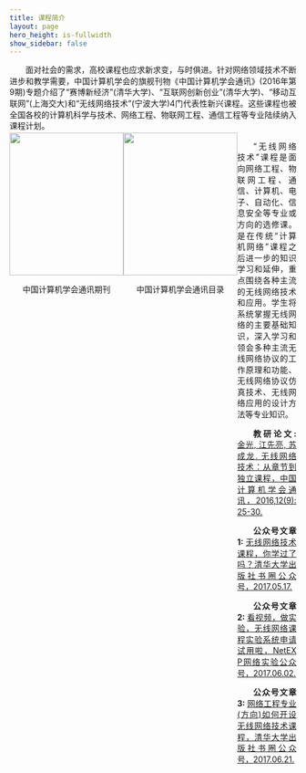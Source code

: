 ```yaml
---
title: 课程简介
layout: page
hero_height: is-fullwidth
show_sidebar: false
---
```


<p style="text-indent:2em; text-align:justify;line-height:140%;margin-bottom:2px;word-break:break-all;">面对社会的需求，高校课程也应求新求变，与时俱进。针对网络领域技术不断进步和教学需要，中国计算机学会的旗舰刊物《中国计算机学会通讯》(2016年第9期)专题介绍了“赛博新经济”(清华大学)、“互联网创新创业”(清华大学)、“移动互联网”(上海交大)和“无线网络技术”(宁波大学)4门代表性新兴课程。这些课程也被全国各校的计算机科学与技术、网络工程、物联网工程、通信工程等专业陆续纳入课程计划。</p>		
<div style="display:flex;justify-content: space-between;">
<div>
    <img src="https://0nil0.github.io/img/course1.png"  width="200" height="250">
    <p style="text-align:center;">中国计算机学会通讯期刊</p>
</div>
<div>
    <img src="https://0nil0.github.io/img/course2.png"  width="200" height="250">
    <p style="text-align:center;">中国计算机学会通讯目录</p>
</div>
<div>
<div>
<p style="text-indent:2em; text-align:justify;line-height:140%;word-break:break-all;">“无线网络技术”课程是面向网络工程、物联网工程、通信、计算机、电子、自动化、信息安全等专业或方向的选修课。是在传统“计算机网络”课程之后进一步的知识学习和延伸，重点围绕各种主流的无线网络技术和应用。学生将系统掌握无线网络的主要基础知识，深入学习和领会多种主流无线网络协议的工作原理和功能、无线网络协议仿真技术、无线网络应用的设计方法等专业知识。</p>
<p style="text-indent:2em; text-align:justify;line-height:140%;margin-bottom:2px;word-break:break-all;"><strong>教研论文: </strong><a href="https://0nil0.github.io/publications/ccf.pdf"><u>金光, 江先亮, 苏成龙. 无线网络技术：从章节到独立课程，中国计算机学会通讯，2016,12(9):25-30.</u></a></p>

<p style="text-indent:2em; text-align:justify;line-height:140%;margin-bottom:2px;word-break:break-all;"><strong>公众号文章1: </strong><a href="http://mp.weixin.qq.com/s/F0-UWRd8uX2dfKmTrAmRcw "><u>无线网络技术课程，你学过了吗？清华大学出版社书圈公众号，2017.05.17.</u></a></p>
<p style="text-indent:2em; text-align:justify;line-height:140%;margin-bottom:2px;word-break:break-all;"><strong>公众号文章2: </strong><a href="https://mp.weixin.qq.com/s?__biz=MzIyMDUyODkyNQ==&mid=100000379&idx=1&sn=411059019613322b361c9b60bfc1e02b&chksm=17cbea0920bc631febf5f0797bf1a1cf9867edb4bf40818fe15b18c62e11a3439859757b43b7&mpshare=1&scene=23&srcid=0602rggdl7BOs56GDs21Tudu#rd"><u>看视频，做实验，无线网络课程实验系统申请试用啦，NetEXP网络实验公众号，2017.06.02.</u></a></p>

<p style="text-indent:2em; text-align:justify;line-height:140%;margin-bottom:2px;word-break:break-all;"><strong>公众号文章3: </strong><a href="https://mp.weixin.qq.com/s?__biz=MzI5MzIwNDI1MQ==&mid=2650118055&idx=4&sn=23ab6a31b679a86786a7c7c5e74ee4f2&chksm=f4748fd3c30306c5854fb6c57a8b78e6718ecb40d7397d04feb8676e117ee11e1f6daf391460&mpshare=1&scene=1&srcid=0703xceP241uBNxQREOmMJzr#rd"><u>网络工程专业(方向)如何开设无线网络技术课程，清华大学出版社书圈公众号，2017.06.21.</u></a></p>
<div>